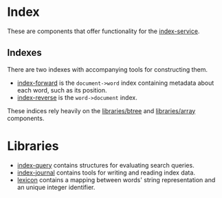 # Index

These are components that offer functionality for the [index-service](../services-core/index-service).

## Indexes

There are two indexes with accompanying tools for constructing them.

* [index-forward](index-forward/) is the `document->word` index containing metadata 
about each word, such as its position. 
* [index-reverse](index-reverse/) is the `word->document` index.

These indices rely heavily on the [libraries/btree](../libraries/btree) and [libraries/array](../libraries/array) components.
# Libraries
* [index-query](index-query/) contains structures for evaluating search queries.
* [index-journal](index-journal/) contains tools for writing and reading index data.
* [lexicon](lexicon/) contains a mapping between words' string representation and an unique integer identifier.